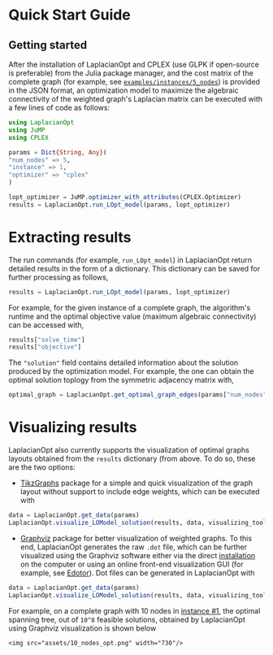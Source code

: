 # Quick Start Guide

## Getting started

After the installation of LaplacianOpt and CPLEX (use GLPK if open-source is preferable) from the Julia package manager, and the cost matrix of the complete graph (for example, see [`examples/instances/5_nodes`](https://github.com/harshangrjn/LaplacianOpt.jl/tree/main/examples/instances/5_nodes)) is provided in the JSON format, an optimization model to maximize the algebraic connectivity of the weighted graph's Laplacian matrix can be executed with a few lines of code as follows:

```julia
using LaplacianOpt
using JuMP
using CPLEX

params = Dict{String, Any}(
"num_nodes" => 5,
"instance" => 1,
"optimizer" => "cplex"
)

lopt_optimizer = JuMP.optimizer_with_attributes(CPLEX.Optimizer) 
results = LaplacianOpt.run_LOpt_model(params, lopt_optimizer)
```

# Extracting results
The run commands (for example, `run_LOpt_model`) in LaplacianOpt return detailed results in the form of a dictionary. This dictionary can be saved for further processing as follows,

```julia
results = LaplacianOpt.run_LOpt_model(params, lopt_optimizer)
```

For example, for the given instance of a complete graph, the algorithm's runtime and the optimal objective value (maximum algebraic connectivity) can be accessed with,

```julia
results["solve_time"]
results["objective"]
```

The `"solution"` field contains detailed information about the solution produced by the optimization model.
For example, the one can obtain the optimal solution toplogy from the symmetric adjacency matrix with,

```Julia
optimal_graph = LaplacianOpt.get_optimal_graph_edges(params["num_nodes"], results["solution"]["z_var"])
```

# Visualizing results
LaplacianOpt also currently supports the visualization of optimal graphs layouts obtained from the `results` dictionary (from above. To do so, these are the two options: 
+ [TikzGraphs](https://github.com/JuliaTeX/TikzGraphs.jl) package for a simple and quick visualization of the graph layout without support to include edge weights, which can be executed with 

```julia
data = LaplacianOpt.get_data(params)
LaplacianOpt.visualize_LOModel_solution(results, data, visualizing_tool = "tikz")
```

+ [Graphviz](https://graphviz.org) package for better visualization of weighted graphs. To this end, LaplacianOpt generates the raw `.dot` file, which can be further visualized using the Graphviz software either via the direct [installation](https://graphviz.org/download/) on the computer or using an online front-end visualization GUI (for example, see [Edotor](https://edotor.net)). Dot files can be generated in LaplacianOpt with 

```julia
data = LaplacianOpt.get_data(params)
LaplacianOpt.visualize_LOModel_solution(results, data, visualizing_tool = "graphviz")
```
For example, on a complete graph with 10 nodes in [instance #1](https://github.com/harshangrjn/LaplacianOpt.jl/blob/main/examples/instances/10_nodes/10_1.json), the optimal spanning tree, out of ``10^8`` feasible solutions, obtained by LaplacianOpt using Graphviz visualization is shown below 

```@raw html
<img src="assets/10_nodes_opt.png" width="730"/>
```